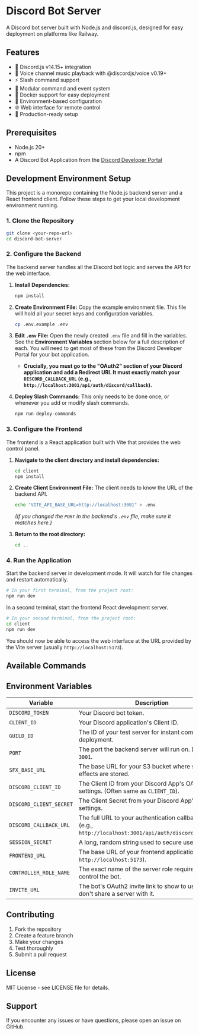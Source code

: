 # Discord Bot Server

A Discord bot server built with Node.js and discord.js, designed for easy deployment on platforms like Railway.

## Features

- 🤖 Discord.js v14.15+ integration
- 🎵 Voice channel music playback with @discordjs/voice v0.19+
- ⚡ Slash command support
- 🔧 Modular command and event system
- 🐳 Docker support for easy deployment
- 📝 Environment-based configuration
- 🌐 Web interface for remote control
- 🚀 Production-ready setup

## Prerequisites

- Node.js 20+
- npm
- A Discord Bot Application from the [Discord Developer Portal](https://discord.com/developers/applications)

## Development Environment Setup

This project is a monorepo containing the Node.js backend server and a React frontend client. Follow these steps to get your local development environment running.

### 1. Clone the Repository

```bash
git clone <your-repo-url>
cd discord-bot-server
```

### 2. Configure the Backend

The backend server handles all the Discord bot logic and serves the API for the web interface.

1.  **Install Dependencies:**
    ```bash
    npm install
    ```

2.  **Create Environment File:**
    Copy the example environment file. This file will hold all your secret keys and configuration variables.
    ```bash
    cp .env.example .env
    ```

3.  **Edit `.env` File:**
    Open the newly created `.env` file and fill in the variables. See the **Environment Variables** section below for a full description of each. You will need to get most of these from the Discord Developer Portal for your bot application.

    *   **Crucially, you must go to the "OAuth2" section of your Discord application and add a Redirect URI. It must exactly match your `DISCORD_CALLBACK_URL` (e.g., `http://localhost:3001/api/auth/discord/callback`).**

4.  **Deploy Slash Commands:**
    This only needs to be done once, or whenever you add or modify slash commands.
    ```bash
    npm run deploy-commands
    ```

### 3. Configure the Frontend

The frontend is a React application built with Vite that provides the web control panel.

1.  **Navigate to the client directory and install dependencies:**
    ```bash
    cd client
    npm install
    ```

2.  **Create Client Environment File:**
    The client needs to know the URL of the backend API.
    ```bash
    echo "VITE_API_BASE_URL=http://localhost:3001" > .env
    ```
    *(If you changed the `PORT` in the backend's `.env` file, make sure it matches here.)*

3.  **Return to the root directory:**
    ```bash
    cd ..
    ```

### 4. Run the Application

Start the backend server in development mode. It will watch for file changes and restart automatically.
```bash
# In your first terminal, from the project root:
npm run dev
```

In a second terminal, start the frontend React development server.
```bash
# In your second terminal, from the project root:
cd client
npm run dev
```

You should now be able to access the web interface at the URL provided by the Vite server (usually `http://localhost:5173`).

## Available Commands
## Environment Variables

| Variable                  | Description                                                                                             | Required |
| ------------------------- | ------------------------------------------------------------------------------------------------------- | -------- |
| `DISCORD_TOKEN`           | Your Discord bot token.                                                                                 | Yes      |
| `CLIENT_ID`               | Your Discord application's Client ID.                                                                   | Yes      |
| `GUILD_ID`                | The ID of your test server for instant command deployment.                                              | No       |
| `PORT`                    | The port the backend server will run on. Defaults to `3001`.                                            | No       |
| `SFX_BASE_URL`            | The base URL for your S3 bucket where sound effects are stored.                                         | No       |
| `DISCORD_CLIENT_ID`       | The Client ID from your Discord App's OAuth2 settings. (Often same as `CLIENT_ID`).                     | Yes      |
| `DISCORD_CLIENT_SECRET`   | The Client Secret from your Discord App's OAuth2 settings.                                              | Yes      |
| `DISCORD_CALLBACK_URL`    | The full URL to your authentication callback route (e.g., `http://localhost:3001/api/auth/discord/callback`). | Yes      |
| `SESSION_SECRET`          | A long, random string used to secure user sessions.                                                     | Yes      |
| `FRONTEND_URL`            | The base URL of your frontend application (e.g., `http://localhost:5173`).                              | No       |
| `CONTROLLER_ROLE_NAME`    | The exact name of the server role required to control the bot.                                          | No       |
| `INVITE_URL`              | The bot's OAuth2 invite link to show to users who don't share a server with it.                           | No       |

## Contributing

1. Fork the repository
2. Create a feature branch
3. Make your changes
4. Test thoroughly
5. Submit a pull request

## License

MIT License - see LICENSE file for details.

## Support

If you encounter any issues or have questions, please open an issue on GitHub.

